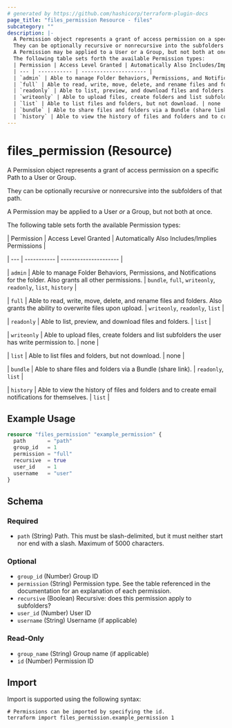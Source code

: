 ```yaml
---
# generated by https://github.com/hashicorp/terraform-plugin-docs
page_title: "files_permission Resource - files"
subcategory: ""
description: |-
  A Permission object represents a grant of access permission on a specific Path to a User or Group.
  They can be optionally recursive or nonrecursive into the subfolders of that path.
  A Permission may be applied to a User or a Group, but not both at once.
  The following table sets forth the available Permission types:
  | Permission | Access Level Granted | Automatically Also Includes/Implies Permissions |
  | --- | ----------- | --------------------- |
  | `admin` | Able to manage Folder Behaviors, Permissions, and Notifications for the folder. Also grants all other permissions. | `bundle`, `full`, `writeonly`, `readonly`, `list`, `history` |
  | `full` | Able to read, write, move, delete, and rename files and folders. Also grants the ability to overwrite files upon upload. | `writeonly`, `readonly`, `list` |
  | `readonly` | Able to list, preview, and download files and folders. | `list` |
  | `writeonly` | Able to upload files, create folders and list subfolders the user has write permission to. | none |
  | `list` | Able to list files and folders, but not download. | none |
  | `bundle` | Able to share files and folders via a Bundle (share link). | `readonly`, `list` |
  | `history` | Able to view the history of files and folders and to create email notifications for themselves. | `list` |
---
```


# files_permission (Resource)

A Permission object represents a grant of access permission on a specific Path to a User or Group.



They can be optionally recursive or nonrecursive into the subfolders of that path.



A Permission may be applied to a User *or* a Group, but not both at once.



The following table sets forth the available Permission types:



| Permission | Access Level Granted | Automatically Also Includes/Implies Permissions |

| --- | ----------- | --------------------- |

| `admin` | Able to manage Folder Behaviors, Permissions, and Notifications for the folder. Also grants all other permissions. | `bundle`, `full`, `writeonly`, `readonly`, `list`, `history` |

| `full` | Able to read, write, move, delete, and rename files and folders. Also grants the ability to overwrite files upon upload. | `writeonly`, `readonly`, `list` |

| `readonly` | Able to list, preview, and download files and folders. | `list` |

| `writeonly` | Able to upload files, create folders and list subfolders the user has write permission to. | none |

| `list` | Able to list files and folders, but not download. | none |

| `bundle` | Able to share files and folders via a Bundle (share link). | `readonly`, `list` |

| `history` | Able to view the history of files and folders and to create email notifications for themselves. | `list` |

## Example Usage

```terraform
resource "files_permission" "example_permission" {
  path       = "path"
  group_id   = 1
  permission = "full"
  recursive  = true
  user_id    = 1
  username   = "user"
}
```

<!-- schema generated by tfplugindocs -->
## Schema

### Required

- `path` (String) Path. This must be slash-delimited, but it must neither start nor end with a slash. Maximum of 5000 characters.

### Optional

- `group_id` (Number) Group ID
- `permission` (String) Permission type.  See the table referenced in the documentation for an explanation of each permission.
- `recursive` (Boolean) Recursive: does this permission apply to subfolders?
- `user_id` (Number) User ID
- `username` (String) Username (if applicable)

### Read-Only

- `group_name` (String) Group name (if applicable)
- `id` (Number) Permission ID

## Import

Import is supported using the following syntax:

```shell
# Permissions can be imported by specifying the id.
terraform import files_permission.example_permission 1
```
